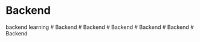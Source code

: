 # Backend
backend learning
#   B a c k e n d  
 #   B a c k e n d  
 # Backend
#   B a c k e n d  
 #   B a c k e n d  
 #   B a c k e n d  
 
